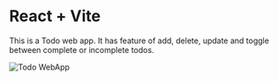 # React + Vite

This is a Todo web app. It has feature of add, delete, update and toggle between complete or incomplete todos.

![Todo WebApp]([https://github.com/RishiRaj0712/currency_convertor/blob/main/src/img/currency_convertor.png](https://github.com/RishiRaj0712/todo_context/blob/main/src/assets/todo.png))
